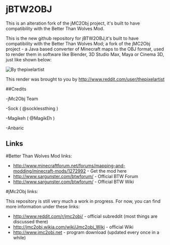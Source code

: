 # jBTW2OBJ 

This is an alteration fork of the jMC2Obj project, it's built to have compatibility with the Better Than Wolves Mod.

This is the new github repository for jBTW2OBJ,it's built to have compatibility with the Better Than Wolves Mod;
a fork of the jMC2Obj project - a Java based converter of Minecraft maps to the OBJ format, 
used to render them in software like Blender, 3D Studio Max, Maya or Cinema 3D, just like shown below:

![By thepixelartist](http://i.imgur.com/dKCd7.jpg)

This render was brought to you by http://www.reddit.com/user/thepixelartist

##Credits

-jMc2Obj Team

-Sock ( @socklessthing )

-Magikeh ( @MagikEh )

-Anbaric


## Links

#Better Than Wolves Mod links:

* http://www.minecraftforum.net/forums/mapping-and-modding/minecraft-mods/1272992 - Get the mod here
* http://www.sargunster.com/btwforum/ - Official BTW Forum
* http://www.sargunster.com/btwforum/ - Official BTW Wiki

#jMc2Obj links:

This repository is still very much a work in progress. For now, you can find more information under these links:
* http://www.reddit.com/r/jmc2obj/ - official subreddit (most things are discussed there)
* http://jmc2obj.wikia.com/wiki/Jmc2obj_Wiki - official Wiki
* http://www.jmc2obj.net - program download (updated every once in a while)

